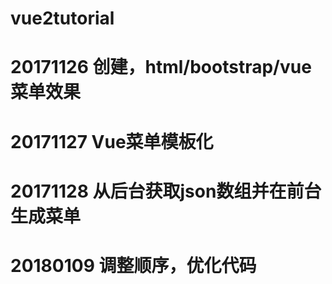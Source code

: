 # vue2tutorial
# 20171126	创建，html/bootstrap/vue菜单效果
# 20171127	Vue菜单模板化
# 20171128	从后台获取json数组并在前台生成菜单
# 20180109	调整顺序，优化代码
